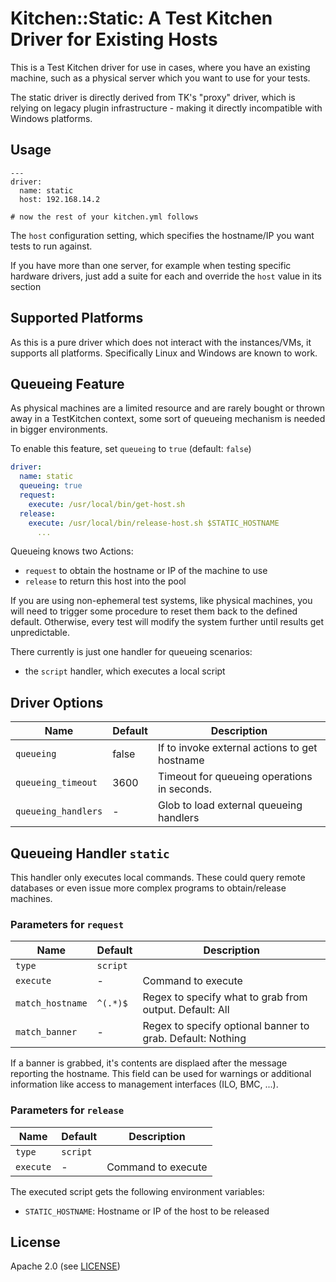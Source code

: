 # Kitchen::Static: A Test Kitchen Driver for Existing Hosts

This is a Test Kitchen driver for use in cases, where you have an
existing machine, such as a physical server which you want
to use for your tests.

The static driver is directly derived from TK's "proxy" driver,
which is relying on legacy plugin infrastructure - making it directly
incompatible with Windows platforms.

## Usage

```
---
driver:
  name: static
  host: 192.168.14.2

# now the rest of your kitchen.yml follows
```

The `host` configuration setting, which specifies the hostname/IP you want tests
to run against.

If you have more than one server, for example when testing specific hardware
drivers, just add a suite for each and override the `host` value in its
section

## Supported Platforms

As this is a pure driver which does not interact with the instances/VMs, it
supports all platforms. Specifically Linux and Windows are known to work.

## Queueing Feature

As physical machines are a limited resource and are rarely bought or thrown
away in a TestKitchen context, some sort of queueing mechanism is needed in
bigger environments.

To enable this feature, set `queueing` to `true` (default: `false`)

```yaml
driver:
  name: static
  queueing: true
  request:
    execute: /usr/local/bin/get-host.sh
  release:
    execute: /usr/local/bin/release-host.sh $STATIC_HOSTNAME
      ...
```

Queueing knows two Actions:

* `request` to obtain the hostname or IP of the machine to use
* `release` to return this host into the pool

If you are using non-ephemeral test systems, like physical machines, you will
need to trigger some procedure to reset them back to the defined default. Otherwise,
every test will modify the system further until results get unpredictable.

There currently is just one handler for queueing scenarios:

* the `script` handler, which executes a local script

## Driver Options

| Name                | Default   | Description                                   |
| ------------------- | --------- | --------------------------------------------- |
| `queueing`          | false     | If to invoke external actions to get hostname |
| `queueing_timeout`  | 3600      | Timeout for queueing operations in seconds.   |
| `queueing_handlers` | -         | Glob to load external queueing handlers       |

## Queueing Handler `static`

This handler only executes local commands. These could query remote databases or
even issue more complex programs to obtain/release machines.

### Parameters for `request`

| Name             | Default   | Description                                                |
| ---------------- | --------- | ---------------------------------------------------------- |
| `type`           | `script`  |                                                            |
| `execute`        | -         | Command to execute                                         |
| `match_hostname` | `^(.*)$`  | Regex to specify what to grab from output. Default: All    |
| `match_banner`   | -         | Regex to specify optional banner to grab. Default: Nothing |

If a banner is grabbed, it's contents are displaed after the message reporting the
hostname. This field can be used for warnings or additional information like access
to management interfaces (ILO, BMC, ...).

### Parameters for `release`

| Name       | Default   | Description                                             |
| ---------- | --------- | ------------------------------------------------------- |
| `type`     | `script`  |                                                         |
| `execute`  | -         | Command to execute                                      |

The executed script gets the following environment variables:

* `STATIC_HOSTNAME`: Hostname or IP of the host to be released

## License

Apache 2.0 (see [LICENSE][license])

[license]:          https://github.com/tecracer_theinen/kitchen-static/blob/master/LICENSE
